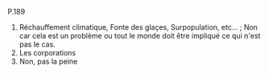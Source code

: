 
P.189 
1. Réchauffement climatique, Fonte des glaçes, Surpopulation, etc... ; Non car cela est un problème ou tout le monde doit être impliqué ce qui n'est pas le cas.
2. Les corporations 
3. Non, pas la peine